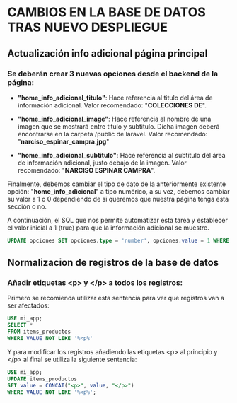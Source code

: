 # CAMBIOS EN LA BASE DE DATOS TRAS NUEVO DESPLIEGUE

## Actualización info adicional página principal

### Se deberán crear 3 nuevas opciones desde el backend de la página:

- **"home_info_adicional_titulo"**: Hace referencia al titulo del área de información adicional. Valor recomendado: "**COLECCIONES DE**".

- **"home_info_adicional_image"**: Hace referencia al nombre de una imagen que se mostrará entre titulo y subtitulo. Dicha imagen deberá encontrarse en la carpeta /public de laravel. Valor recomendado: "**narciso_espinar_campra.jpg**"

- **"home_info_adicional_subtitulo"**: Hace referencia al subtitulo del área de información adicional, justo debajo de la imagen. Valor recomendado: "**NARCISO ESPINAR CAMPRA**".

Finalmente, debemos cambiar el tipo de dato de la anteriormente existente opción: "**home_info_adicional**" a tipo numérico, a su vez, debemos cambiar su valor a 1 o 0 dependiendo de si queremos que nuestra página tenga esta sección o no. 

A continuación, el SQL que nos permite automatizar esta tarea y establecer el valor inicial a 1 (true) para que la información adicional se muestre.

```sql
UPDATE opciones SET opciones.type = 'number', opciones.value = 1 WHERE opciones.key = 'home_info_adicional';
```

## Normalizacion de registros de la base de datos
### Añadir etiquetas &lt;p&gt; y &lt;/p&gt; a todos los registros:

Primero se recomienda utilizar esta sentencia para ver que registros van a ser afectados:
```sql
USE mi_app;
SELECT * 
FROM items_productos
WHERE VALUE NOT LIKE '%<p%'
```

Y para modificar los registros añadiendo las etiquetas &lt;p&gt; al principio y &lt;/p&gt; al final se utiliza la siguiente sentencia:
```sql
USE mi_app;
UPDATE items_productos
SET value = CONCAT("<p>", value, "</p>")
WHERE VALUE NOT LIKE '%<p%';
```